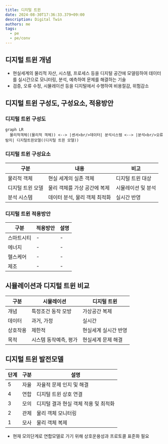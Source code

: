 ```yaml
---
title: 디지털 트윈
date: 2024-08-30T17:36:33.379+09:00
description: Digital Twin
authors: me
tags:
  - pe
  - pe/conv
---
```


## 디지털 트윈 개념

- 현실세계의 물리적 자산, 시스템, 프로세스 등을 디지털 공간에 모델링하여 데이터를 실시간으로 모니터링, 분석, 예측하여 문제를 해결하는 기술
- 검증, 오류 수정, 시뮬레이션 등을 디지털에서 수행하여 비용절감, 위험감소

## 디지털 트윈 구성도, 구성요소, 적용방안

### 디지털 트윈 구성도

```mermaid
graph LR
  물리적객체((물리적 객체)) <--> |센서<br/>데이터| 분석시스템 <--> |분석<br/>오류탐지| 디지털트윈모델((디지털 트윈 모델))
```

### 디지털 트윈 구성요소

| 구분 | 내용 | 비고 |
| --- | --- | --- |
| 물리적 객체 | 현실 세계의 실존 객체 | 디지털 트윈 대상 |
| 디지털 트윈 모델 | 물리 객체를 가상 공간에 복제 | 시뮬레이션 및 분석 |
| 분석 시스템 | 데이터 분석, 물리 객체 최적화 | 실시간 반영 |

### 디지털 트윈 적용방안

| 구분 | 적용방안 | 설명 |
| --- | --- | --- |
| 스마트시티 | - | - |
| 에너지 | - | - |
| 헬스케어 | - | - |
| 제조 | - | - |

## 시뮬레이션과 디지털 트윈 비교

| 구분 | 시뮬레이션 | 디지털 트윈 |
| --- | --- | --- |
| 개념 | 특정조건 동작 모방 | 가상공간 복제 |
| 데이터 | 과거, 가정 | 실시간 |
| 상호작용 | 제한적 | 현실세계 실시간 반영 |
| 목적 | 시스템 동작예측, 평가 | 현실세계 문제 해결 |

## 디지털 트윈 발전모델

| 단계 | 구분 | 설명 |
| --- | --- | --- |
| 5 | 자율 | 자율적 문제 인지 및 해결 |
| 4 | 연합 | 디지털 트윈 상호 연결 |
| 3 | 모의 | 디지털 결과 현실 객체 적용 및 최적화 |
| 2 | 관제 | 물리 객체 모니터링 |
| 1 | 모사 | 물리 객체 복제 |

- 현재 모의단계로 연합모델로 가기 위해 상호운용성과 프로토콜 표준화 필요
